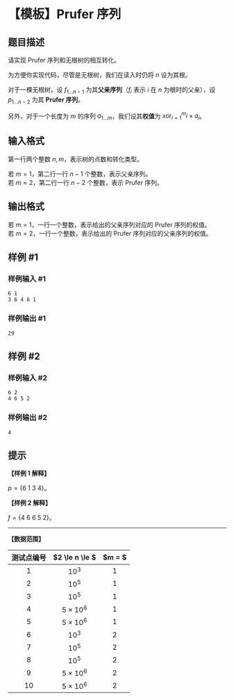 # 【模板】Prufer 序列

## 题目描述

请实现 Prufer 序列和无根树的相互转化。

为方便你实现代码，尽管是无根树，我们在读入时仍将 $n$ 设为其根。

对于一棵无根树，设 $f_{1\dots n-1}$ 为其**父亲序列**（$f_i$ 表示 $i$ 在 $n$ 为根时的父亲），设 $p_{1 \dots n-2}$ 为其 **Prufer 序列**。

另外，对于一个长度为 $m$ 的序列 $a_{1 \dots m}$，我们设其**权值**为 $\operatorname{xor}_{i = 1}^m i \times a_i$。

## 输入格式

第一行两个整数 $n,m$，表示树的点数和转化类型。

若 $m = 1$，第二行一行 $n-1$ 个整数，表示父亲序列。  
若 $m = 2$，第二行一行 $n-2$ 个整数，表示 Prufer 序列。

## 输出格式

若 $m = 1$，一行一个整数，表示给出的父亲序列对应的 Prufer 序列的权值。  
若 $m = 2$，一行一个整数，表示给出的 Prufer 序列对应的父亲序列的权值。

## 样例 #1

### 样例输入 #1
```
6 1
3 6 4 6 1
```

### 样例输出 #1

```
29
```

## 样例 #2

### 样例输入 #2
```
6 2
4 6 5 2
```

### 样例输出 #2

```
4
```

## 提示

**【样例 1 解释】**

$p = \{6\ 1\ 3\ 4\}$。

**【样例 2 解释】**

$f = \{4\ 6\ 6\ 5\ 2\}$。

---

**【数据范围】**

| 测试点编号 | $2 \le n \le $  | $m = $ |
| :--------: | :-------------: | :----: |
|    $1$     |     $10^3$      |  $1$   |
|    $2$     |     $10^5$      |  $1$   |
|    $3$     |     $10^5$      |  $1$   |
|    $4$     | $5 \times 10^6$ |  $1$   |
|    $5$     | $5 \times 10^6$ |  $1$   |
|    $6$     |     $10^3$      |  $2$   |
|    $7$     |     $10^5$      |  $2$   |
|    $8$     |     $10^5$      |  $2$   |
|    $9$     | $5 \times 10^6$ |  $2$   |
|    $10$    | $5 \times 10^6$ |  $2$   |


